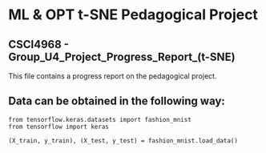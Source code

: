 # ML &amp; OPT t-SNE Pedagogical Project

## CSCI4968 - Group_U4_Project_Progress_Report_(t-SNE)

This file contains a progress report on the pedagogical project.

## Data can be obtained in the following way:

    from tensorflow.keras.datasets import fashion_mnist
    from tensorflow import keras
    
    (X_train, y_train), (X_test, y_test) = fashion_mnist.load_data()
